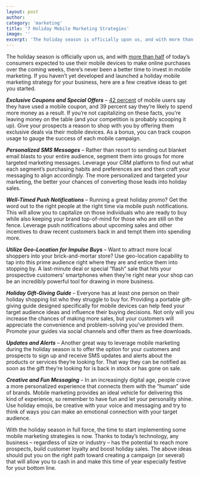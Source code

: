 ```yaml
---
layout: post
author: 
category: 'marketing'
title: '7 Holiday Mobile Marketing Strategies'
image: ''
excerpt: 'The holiday season is officially upon us, and with more than half of today’s consumers expected to use their mobile devices to make online purchases over the coming weeks, there’s never been a better time to invest in mobile marketing. If you haven’t yet developed and launched a holiday mobile marketing strategy for your business, here are a few creative ideas to get you started.'
---
```

The holiday season is officially upon us, and with [more than half](https://www.emarketer.com/Article/Most-Digital-Buyers-Will-Make-Purchases-via-Smartphone-by-2017/1013590) of today’s consumers expected to use their mobile devices to make online purchases over the coming weeks, there’s never been a better time to invest in mobile marketing. If you haven’t yet developed and launched a holiday mobile marketing strategy for your business, here are a few creative ideas to get you started.

**_Exclusive Coupons and Special Offers_** – [42 percent](http://go.kouponmedia.com/state-of-the-mobile-coupon-industry) of mobile users say they have used a mobile coupon, and 39 percent say they’re likely to spend more money as a result. If you’re not capitalizing on these facts, you’re leaving money on the table (and your competition is probably scooping it up). Give your prospects a reason to shop with you by offering them exclusive deals via their mobile devices. As a bonus, you can track coupon usage to gauge the success of each mobile campaign.

**_Personalized SMS Messages_** – Rather than resort to sending out blanket email blasts to your entire audience, segment them into groups for more targeted marketing messages. Leverage your CRM platform to find out what each segment’s purchasing habits and preferences are and then craft your messaging to align accordingly. The more personalized and targeted your marketing, the better your chances of converting those leads into holiday sales.

**_Well-Timed Push Notifications_** – Running a great holiday promo? Get the word out to the right people at the right time via mobile push notifications. This will allow you to capitalize on those individuals who are ready to buy while also keeping your brand top-of-mind for those who are still on the fence. Leverage push notifications about upcoming sales and other incentives to draw recent customers back in and tempt them into spending more.

**_Utilize Geo-Location for Impulse Buys_** – Want to attract more local shoppers into your brick-and-mortar store? Use geo-location capability to tap into this prime audience right where they are and entice them into stopping by. A last-minute deal or special “flash” sale that hits your prospective customers’ smartphones when they’re right near your shop can be an incredibly powerful tool for drawing in more business.

**_Holiday Gift-Giving Guide_** – Everyone has at least one person on their holiday shopping list who they struggle to buy for. Providing a portable gift-giving guide designed specifically for mobile devices can help feed your target audience ideas and influence their buying decisions. Not only will you increase the chances of making more sales, but your customers will appreciate the convenience and problem-solving you’ve provided them. Promote your guides via social channels and offer them as free downloads.

**_Updates and Alerts_** – Another great way to leverage mobile marketing during the holiday season is to offer the option for your customers and prospects to sign up and receive SMS updates and alerts about the products or services they’re looking for. That way they can be notified as soon as the gift they’re looking for is back in stock or has gone on sale. 

**_Creative and Fun Messaging_** – In an increasingly digital age, people crave a more personalized experience that connects them with the “human” side of brands. Mobile marketing provides an ideal vehicle for delivering this kind of experience, so remember to have fun and let your personality shine. Use holiday emojis, be creative with your voice and messaging and try to think of ways you can make an emotional connection with your target audience. 

With the holiday season in full force, the time to start implementing some mobile marketing strategies is now. Thanks to today’s technology, any business – regardless of size or industry – has the potential to reach more prospects, build customer loyalty and boost holiday sales. The above ideas should put you on the right path toward creating a campaign (or several) that will allow you to cash in and make this time of year especially festive for your bottom line.